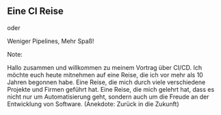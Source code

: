 ## Eine CI Reise

oder

Weniger Pipelines, Mehr Spaß!

Note:

Hallo zusammen und willkommen zu meinem Vortrag über CI/CD. Ich möchte euch heute mitnehmen auf eine Reise, die ich vor mehr als 10 Jahren begonnen habe. Eine Reise, die mich durch viele verschiedene Projekte und Firmen geführt hat. Eine Reise, die mich gelehrt hat, dass es nicht nur um Automatisierung geht, sondern auch um die Freude an der Entwicklung von Software. (Anekdote: Zurück in die Zukunft)
